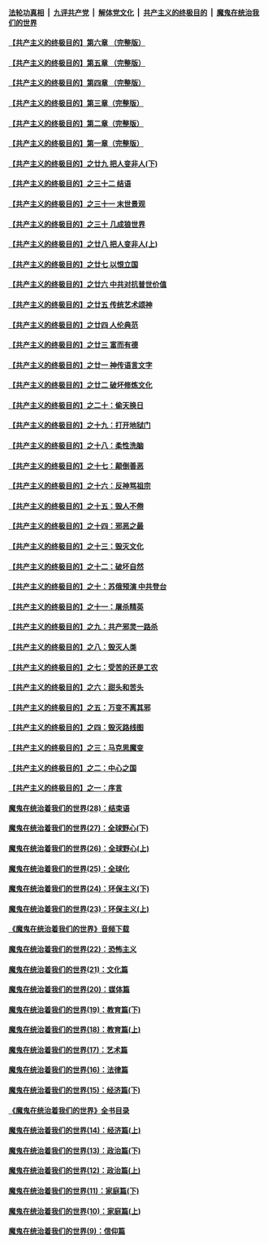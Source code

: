 

####  [法轮功真相](../../../../basic/blob/master/README.md?t=06201101) &nbsp;|&nbsp; [九评共产党](../../../../9ping.md/blob/master/README.md?t=06201101) &nbsp;|&nbsp; [解体党文化](../../../../jtdwh.md/blob/master/README.md?t=06201101)  &nbsp;|&nbsp; [共产主义的终极目的](../../../../gczydzjmd.md/blob/master/README.md?t=06201101) &nbsp;|&nbsp; [魔鬼在统治我们的世界](../../../../mgztzwmdsj.md/blob/master/README.md?t=06201101) 

#### [【共产主义的终极目的】第六章 （完整版）](../pages/nsc422/n11428913.md?t=06201101) 

#### [【共产主义的终极目的】第五章 （完整版）](../pages/nsc422/n11428912.md?t=06201101) 

#### [【共产主义的终极目的】第四章 （完整版）](../pages/nsc422/n11428907.md?t=06201101) 

#### [【共产主义的终极目的】第三章（完整版）](../pages/nsc422/n11428848.md?t=06201101) 

#### [【共产主义的终极目的】第二章（完整版）](../pages/nsc422/n11428831.md?t=06201101) 

#### [【共产主义的终极目的】第一章（完整版）](../pages/nsc422/n11417651.md?t=06201101) 

#### [【共产主义的终极目的】之廿九 把人变非人(下)](../pages/nsc422/n11344140.md?t=06201101) 

#### [【共产主义的终极目的】之三十二 结语](../pages/nsc422/n11360535.md?t=06201101) 

#### [【共产主义的终极目的】之三十一 末世景观](../pages/nsc422/n11351129.md?t=06201101) 

#### [【共产主义的终极目的】之三十 几成狼世界](../pages/nsc422/n11348280.md?t=06201101) 

#### [【共产主义的终极目的】之廿八 把人变非人(上)](../pages/nsc422/n11340492.md?t=06201101) 

#### [【共产主义的终极目的】之廿七 以恨立国](../pages/nsc422/n11336944.md?t=06201101) 

#### [【共产主义的终极目的】之廿六 中共对抗普世价值](../pages/nsc422/n11324785.md?t=06201101) 

#### [【共产主义的终极目的】之廿五 传统艺术颂神](../pages/nsc422/n11296396.md?t=06201101) 

#### [【共产主义的终极目的】之廿四 人伦典范](../pages/nsc422/n11296397.md?t=06201101) 

#### [【共产主义的终极目的】之廿三 富而有德](../pages/nsc422/n11283598.md?t=06201101) 

#### [【共产主义的终极目的】之廿一 神传语言文字](../pages/nsc422/n11263265.md?t=06201101) 

#### [【共产主义的终极目的】之廿二 破坏修炼文化](../pages/nsc422/n11245728.md?t=06201101) 

#### [【共产主义的终极目的】之二十：偷天换日](../pages/nsc422/n11238846.md?t=06201101) 

#### [【共产主义的终极目的】之十九：打开地狱门](../pages/nsc422/n11206376.md?t=06201101) 

#### [【共产主义的终极目的】之十八：柔性洗脑](../pages/nsc422/n11199994.md?t=06201101) 

#### [【共产主义的终极目的】之十七：颠倒善恶](../pages/nsc422/n11179782.md?t=06201101) 

#### [【共产主义的终极目的】之十六：反神骂祖宗](../pages/nsc422/n11166798.md?t=06201101) 

#### [【共产主义的终极目的】之十五：毁人不倦](../pages/nsc422/n11166792.md?t=06201101) 

#### [【共产主义的终极目的】之十四：邪恶之最](../pages/nsc422/n11150249.md?t=06201101) 

#### [【共产主义的终极目的】之十三：毁灭文化](../pages/nsc422/n11135227.md?t=06201101) 

#### [【共产主义的终极目的】之十二：破坏自然](../pages/nsc422/n11135214.md?t=06201101) 

#### [【共产主义的终极目的】之十：苏俄预演 中共登台](../pages/nsc422/n11118424.md?t=06201101) 

#### [【共产主义的终极目的】之十一：屠杀精英](../pages/nsc422/n11118442.md?t=06201101) 

#### [【共产主义的终极目的】之九：共产邪灵一路杀](../pages/nsc422/n11114139.md?t=06201101) 

#### [【共产主义的终极目的】之八：毁灭人类](../pages/nsc422/n11108503.md?t=06201101) 

#### [【共产主义的终极目的】之七：受苦的还是工农](../pages/nsc422/n11101809.md?t=06201101) 

#### [【共产主义的终极目的】之六：甜头和苦头](../pages/nsc422/n11096971.md?t=06201101) 

#### [【共产主义的终极目的】之五：万变不离其邪](../pages/nsc422/n11091285.md?t=06201101) 

#### [【共产主义的终极目的】之四：毁灭路线图](../pages/nsc422/n11086284.md?t=06201101) 

#### [【共产主义的终极目的】之三：马克思魔变](../pages/nsc422/n11061941.md?t=06201101) 

#### [【共产主义的终极目的】之二：中心之国](../pages/nsc422/n11047728.md?t=06201101) 

#### [【共产主义的终极目的】之一：序言](../pages/nsc422/n11086077.md?t=06201101) 

#### [魔鬼在统治着我们的世界(28)：结束语](../pages/nsc422/n10936246.md?t=06201101) 

#### [魔鬼在统治着我们的世界(27)：全球野心(下)](../pages/nsc422/n10928319.md?t=06201101) 

#### [魔鬼在统治着我们的世界(26)：全球野心(上)](../pages/nsc422/n10900318.md?t=06201101) 

#### [魔鬼在统治着我们的世界(25)：全球化](../pages/nsc422/n10788205.md?t=06201101) 

#### [魔鬼在统治着我们的世界(24)：环保主义(下)](../pages/nsc422/n10695307.md?t=06201101) 

#### [魔鬼在统治着我们的世界(23)：环保主义(上)](../pages/nsc422/n10688613.md?t=06201101) 

#### [《魔鬼在统治着我们的世界》音频下载](../pages/nsc422/n10635553.md?t=06201101) 

#### [魔鬼在统治着我们的世界(22)：恐怖主义](../pages/nsc422/n10614727.md?t=06201101) 

#### [魔鬼在统治着我们的世界(21)：文化篇](../pages/nsc422/n10597706.md?t=06201101) 

#### [魔鬼在统治着我们的世界(20)：媒体篇](../pages/nsc422/n10586579.md?t=06201101) 

#### [魔鬼在统治着我们的世界(19)：教育篇(下)](../pages/nsc422/n10564808.md?t=06201101) 

#### [魔鬼在统治着我们的世界(18)：教育篇(上)](../pages/nsc422/n10526970.md?t=06201101) 

#### [魔鬼在统治着我们的世界(17)：艺术篇](../pages/nsc422/n10499093.md?t=06201101) 

#### [魔鬼在统治着我们的世界(16)：法律篇](../pages/nsc422/n10485969.md?t=06201101) 

#### [魔鬼在统治着我们的世界(15)：经济篇(下)](../pages/nsc422/n10469975.md?t=06201101) 

#### [《魔鬼在统治着我们的世界》全书目录](../pages/nsc422/n10464261.md?t=06201101) 

#### [魔鬼在统治着我们的世界(14)：经济篇(上)](../pages/nsc422/n10457370.md?t=06201101) 

#### [魔鬼在统治着我们的世界(13)：政治篇(下)](../pages/nsc422/n10448270.md?t=06201101) 

#### [魔鬼在统治着我们的世界(12)：政治篇(上)](../pages/nsc422/n10444576.md?t=06201101) 

#### [魔鬼在统治着我们的世界(11)：家庭篇(下)](../pages/nsc422/n10440961.md?t=06201101) 

#### [魔鬼在统治着我们的世界(10)：家庭篇(上)](../pages/nsc422/n10435448.md?t=06201101) 

#### [魔鬼在统治着我们的世界(9)：信仰篇](../pages/nsc422/n10432159.md?t=06201101) 


